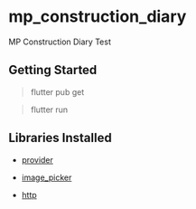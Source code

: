 # mp_construction_diary

MP Construction Diary Test

## Getting Started

> flutter pub get

> flutter run

## Libraries Installed

- [provider](https://pub.dev/packages/provider)

- [image_picker](https://pub.dev/packages/image_picker)

- [http](https://pub.dev/packages/http)
